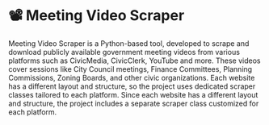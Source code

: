 # 📽️ Meeting Video Scraper
Meeting Video Scraper is a Python-based tool,  developed to scrape and download publicly available government meeting videos from various platforms such as CivicMedia, CivicClerk, YouTube and more.
These videos cover sessions like City Council meetings, Finance Committees, Planning Commissions, Zoning Boards, and other civic organizations.
Each website has a different layout and structure, so the project uses dedicated scraper classes tailored to each platform.
Since each website has a different layout and structure, the project includes a separate scraper class customized for each platform.

